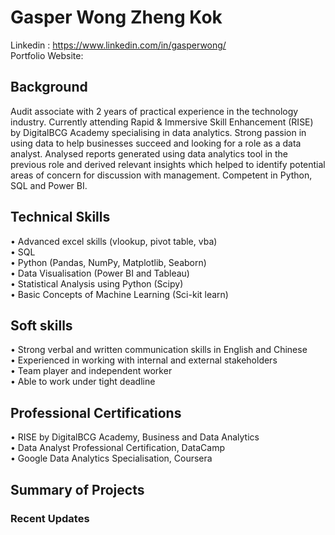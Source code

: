 # Gasper Wong Zheng Kok

Linkedin : https://www.linkedin.com/in/gasperwong/  
Portfolio Website: 

## Background
Audit associate with 2 years of practical experience in the technology industry. Currently attending Rapid & Immersive Skill Enhancement (RISE) by DigitalBCG Academy specialising in data analytics. Strong passion in using data to help businesses succeed and looking for a role as a data analyst. Analysed reports generated using data analytics tool in the previous role and derived relevant insights which helped to identify potential areas of concern for discussion with management. Competent in Python, SQL and Power BI. 

## Technical Skills
•	Advanced excel skills (vlookup, pivot table, vba)  
•	SQL  
•	Python (Pandas, NumPy, Matplotlib, Seaborn)  
•	Data Visualisation (Power BI and Tableau)  
•	Statistical Analysis using Python (Scipy)  
•	Basic Concepts of Machine Learning (Sci-kit learn)  

## Soft skills

•	Strong verbal and written communication skills in English and Chinese  
•	Experienced in working with internal and external stakeholders  
•	Team player and independent worker  
•	Able to work under tight deadline  

## Professional Certifications 

• RISE by DigitalBCG Academy, Business and Data Analytics  
• Data Analyst Professional Certification, DataCamp  
• Google Data Analytics Specialisation, Coursera  

## Summary of Projects

### Recent Updates



